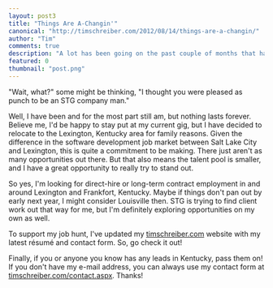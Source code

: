 ```yaml
--- 
layout: post3
title: "Things Are A-Changin'"
canonical: "http://timschreiber.com/2012/08/14/things-are-a-changin/"
author: "Tim"
comments: true
description: "A lot has been going on the past couple of months that have detracted me from my side projects and blog posting. First and foremost has been my job hunt."
featured: 0
thumbnail: "post.png"
---
```


&quot;Wait, what?&quot; some might be thinking, &quot;I thought you were pleased as punch to be an STG company man.&quot;

Well, I have been and for the most part still am, but nothing lasts forever. Believe me, I'd be happy to stay put at my current gig, but I have decided to relocate to the Lexington, Kentucky area for family reasons. Given the difference in the software development job market between Salt Lake City and Lexington, this is quite a commitment to be making. There just aren't as many opportunities out there. But that also means the talent pool is smaller, and I have a great opportunity to really try to stand out.

So yes, I'm looking for direct-hire or long-term contract employment in and around Lexington and Frankfort, Kentucky. Maybe if things don't pan out by early next year, I might consider Louisville then. STG is trying to find client work out that way for me, but I'm definitely exploring opportunities on my own as well.

To support my job hunt, I've updated my [timschreiber.com][1] website with my latest r&eacute;sum&eacute; and contact form. So, go check it out!

Finally, if you or anyone you know has any leads in Kentucky, pass them on! If you don't have my e-mail address, you can always use my contact form at [timschreiber.com/contact.aspx][2]. Thanks!

[1]: http://timschreiber.com
[2]: http://timschreiber.com/contact.aspx
